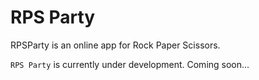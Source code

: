 RPS Party
========

RPSParty is an online app for Rock Paper Scissors.

`RPS Party` is currently under development.
Coming soon...

